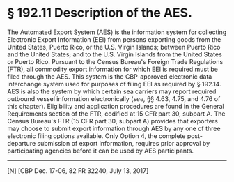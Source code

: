 # § 192.11   Description of the AES.

The Automated Export System (AES) is the information system for collecting Electronic Export Information (EEI) from persons exporting goods from the United States, Puerto Rico, or the U.S. Virgin Islands; between Puerto Rico and the United States; and to the U.S. Virgin Islands from the United States or Puerto Rico. Pursuant to the Census Bureau's Foreign Trade Regulations (FTR), all commodity export information for which EEI is required must be filed through the AES. This system is the CBP-approved electronic data interchange system used for purposes of filing EEI as required by § 192.14. AES is also the system by which certain sea carriers may report required outbound vessel information electronically (*see,* §§ 4.63, 4.75, and 4.76 of this chapter). Eligibility and application procedures are found in the General Requirements section of the FTR, codified at 15 CFR part 30, subpart A. The Census Bureau's FTR (15 CFR part 30, subpart A) provides that exporters may choose to submit export information through AES by any one of three electronic filing options available. Only Option 4, the complete post-departure submission of export information, requires prior approval by participating agencies before it can be used by AES participants.



---

[N] [CBP Dec. 17-06, 82 FR 32240, July 13, 2017]




